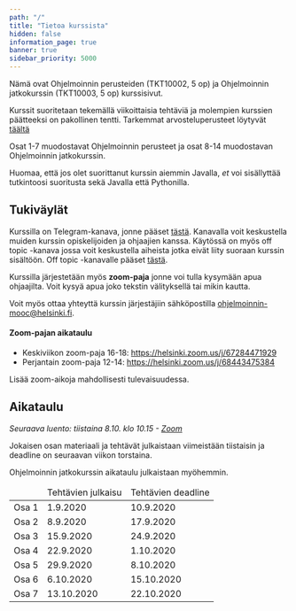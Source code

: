 ```yaml
---
path: "/"
title: "Tietoa kurssista"
hidden: false
information_page: true
banner: true
sidebar_priority: 5000
---
```


Nämä ovat Ohjelmoinnin perusteiden (TKT10002, 5 op) ja Ohjelmoinnin jatkokurssin (TKT10003, 5 op) kurssisivut.

Kurssit suoritetaan tekemällä viikoittaisia tehtäviä ja molempien kurssien päätteeksi on pakollinen tentti.
Tarkemmat arvosteluperusteet löytyvät [täältä](/arvostelu-ja-kokeet)

Osat 1-7 muodostavat Ohjelmoinnin perusteet ja osat 8-14 muodostavan Ohjelmoinnin jatkokurssin.

Huomaa, että jos olet suorittanut kurssin aiemmin Javalla,
_et_ voi sisällyttää tutkintoosi suoritusta sekä Javalla että Pythonilla.

## Tukiväylät

Kurssilla on Telegram-kanava, jonne pääset [tästä](https://t.me/ohpekesa20/).
Kanavalla voit keskustella muiden kurssin opiskelijoiden ja ohjaajien kanssa.
Käytössä on myös off topic -kanava jossa voit keskustella aiheista jotka eivät liity suoraan kurssin sisältöön.
Off topic -kanavalle pääset [tästä](https://t.me/ohjelmointi20_ot).

Kurssilla järjestetään myös **zoom-paja** jonne voi tulla kysymään apua ohjaajilta. Voit kysyä apua joko tekstin välityksellä tai mikin kautta.

Voit myös ottaa yhteyttä kurssin järjestäjiin sähköpostilla ohjelmoinnin-mooc@helsinki.fi.

#### Zoom-pajan aikataulu

* Keskiviikon zoom-paja 16-18: https://helsinki.zoom.us/j/67284471929
* Perjantain zoom-paja 12-14: https://helsinki.zoom.us/j/68443475384

Lisää zoom-aikoja mahdollisesti tulevaisuudessa.

## Aikataulu

*Seuraava luento: tiistaina 8.10. klo 10.15 - [Zoom](https://helsinki.zoom.us/meeting/64645706846)*

Jokaisen osan materiaali ja tehtävät julkaistaan viimeistään tiistaisin ja deadline on seuraavan viikon torstaina.

Ohjelmoinnin jatkokurssin aikataulu julkaistaan myöhemmin.

<table>
  <thead>
    <tr>
      <td></td>
      <td>Tehtävien julkaisu</td>
      <td>Tehtävien deadline</td>
    </tr>
  </th>
  <tbody>
    <tr>
      <td>Osa 1</td>
      <td>1.9.2020</td>
      <td>10.9.2020</td>
    </tr>
    <tr>
      <td>Osa 2</td>
      <td>8.9.2020</td>
      <td>17.9.2020</td>
    </tr>
    <tr>
      <td>Osa 3</td>
      <td>15.9.2020</td>
      <td>24.9.2020</td>
    </tr>
    <tr>
      <td>Osa 4</td>
      <td>22.9.2020</td>
      <td>1.10.2020</td>
    </tr>
    <tr>
      <td>Osa 5</td>
      <td>29.9.2020</td>
      <td>8.10.2020</td>
    </tr>
    <tr>
      <td>Osa 6</td>
      <td>6.10.2020</td>
      <td>15.10.2020</td>
    </tr>
    <tr>
      <td>Osa 7</td>
      <td>13.10.2020</td>
      <td>22.10.2020</td>
    </tr>
  </tbody>
</table>
